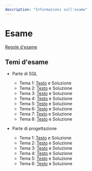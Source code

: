 ```yaml
---
description: "Informazioni sull'esame"
---
```


# Esame

[Regole d'esame](https://farinetti.github.io/materiale-bdcin/RegoleEsame23-24.pdf)

## Temi d'esame

- Parte di SQL
    - Tema 1: [Testo](https://farinetti.github.io/materiale-bdcin/TE-SQL1-Testo.pdf) e Soluzione
    - Tema 2: [Testo](https://farinetti.github.io/materiale-bdcin/TE-SQL2-Testo.pdf) e Soluzione
    - Tema 3: [Testo](https://farinetti.github.io/materiale-bdcin/TE-SQL3-Testo.pdf) e Soluzione
    - Tema 4: [Testo](https://farinetti.github.io/materiale-bdcin/TE-SQL4-Testo.pdf) e Soluzione
    - Tema 5: [Testo](https://farinetti.github.io/materiale-bdcin/TE-SQL5-Testo.pdf) e Soluzione
    - Tema 6: [Testo](https://farinetti.github.io/materiale-bdcin/TE-SQL6-Testo.pdf) e Soluzione
    - Tema 7: [Testo](https://farinetti.github.io/materiale-bdcin/TE-SQL7-Testo.pdf) e Soluzione
    - Tema 8: [Testo](https://farinetti.github.io/materiale-bdcin/TE-SQL8-Testo.pdf) e Soluzione

- Parte di progettazione
    - Tema 1: [Testo](https://farinetti.github.io/materiale-bdcin/TE-ER1-Testo.pdf) e Soluzione
    - Tema 2: [Testo](https://farinetti.github.io/materiale-bdcin/TE-ER2-Testo.pdf) e Soluzione
    - Tema 3: [Testo](https://farinetti.github.io/materiale-bdcin/TE-ER3-Testo.pdf) e Soluzione
    - Tema 4: [Testo](https://farinetti.github.io/materiale-bdcin/TE-ER4-Testo.pdf) e Soluzione
    - Tema 5: [Testo](https://farinetti.github.io/materiale-bdcin/TE-ER5-Testo.pdf) e Soluzione
    - Tema 6: [Testo](https://farinetti.github.io/materiale-bdcin/TE-ER6-Testo.pdf) e Soluzione

